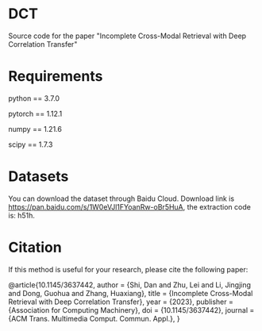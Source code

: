 # DCT
Source code for the paper "Incomplete Cross-Modal Retrieval with Deep Correlation Transfer"

# Requirements
python == 3.7.0

pytorch == 1.12.1

numpy == 1.21.6

scipy == 1.7.3

# Datasets
You can download the dataset through Baidu Cloud. Download link is https://pan.baidu.com/s/1W0eVJl1FYoanRw-oBr5HuA, the extraction code is: h51h.

# Citation
If this method is useful for your research, please cite the following paper:

@article{10.1145/3637442,
author = {Shi, Dan and Zhu, Lei and Li, Jingjing and Dong, Guohua and Zhang, Huaxiang},
title = {Incomplete Cross-Modal Retrieval with Deep Correlation Transfer},
year = {2023},
publisher = {Association for Computing Machinery},
doi = {10.1145/3637442},
journal = {ACM Trans. Multimedia Comput. Commun. Appl.},
}


